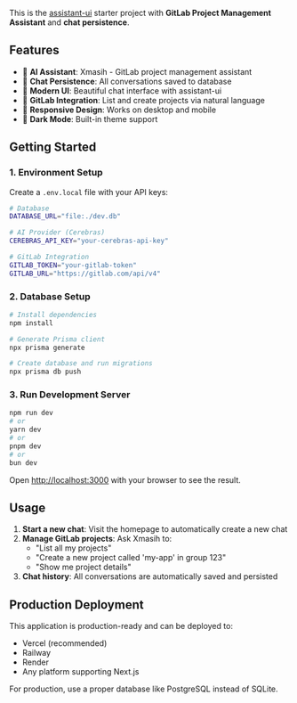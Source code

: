 This is the [assistant-ui](https://github.com/Yonom/assistant-ui) starter project with **GitLab Project Management Assistant** and **chat persistence**.

## Features

- 🤖 **AI Assistant**: Xmasih - GitLab project management assistant
- 💬 **Chat Persistence**: All conversations saved to database
- 🎨 **Modern UI**: Beautiful chat interface with assistant-ui
- 🔧 **GitLab Integration**: List and create projects via natural language
- 📱 **Responsive Design**: Works on desktop and mobile
- 🌙 **Dark Mode**: Built-in theme support

## Getting Started

### 1. Environment Setup

Create a `.env.local` file with your API keys:

```bash
# Database
DATABASE_URL="file:./dev.db"

# AI Provider (Cerebras)
CEREBRAS_API_KEY="your-cerebras-api-key"

# GitLab Integration
GITLAB_TOKEN="your-gitlab-token"
GITLAB_URL="https://gitlab.com/api/v4"
```

### 2. Database Setup

```bash
# Install dependencies
npm install

# Generate Prisma client
npx prisma generate

# Create database and run migrations
npx prisma db push
```

### 3. Run Development Server

```bash
npm run dev
# or
yarn dev
# or
pnpm dev
# or
bun dev
```

Open [http://localhost:3000](http://localhost:3000) with your browser to see the result.

## Usage

1. **Start a new chat**: Visit the homepage to automatically create a new chat
2. **Manage GitLab projects**: Ask Xmasih to:
   - "List all my projects"
   - "Create a new project called 'my-app' in group 123"
   - "Show me project details"
3. **Chat history**: All conversations are automatically saved and persisted

## Production Deployment

This application is production-ready and can be deployed to:
- Vercel (recommended)
- Railway
- Render
- Any platform supporting Next.js

For production, use a proper database like PostgreSQL instead of SQLite.
